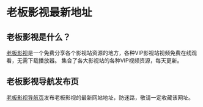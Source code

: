 # 老板影视最新地址
## 老板影视是什么？
[老板影视](https://bosstv.cc '老板影视')是一个免费分享各个影视站资源的地方，各种VIP影视站视频免费在线观看，无需下载播放器。
集合了各大影视站的各种VIP视频资源，每天更新。
## 老板影视导航发布页
[老板影视导航页](https://newbossxyz.github.io/ '老板影视导航页')发布老板影视的最新网站地址，防迷路，敬请一定收藏该网址。

